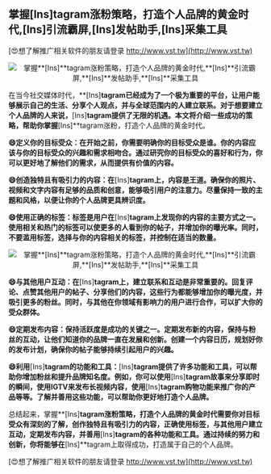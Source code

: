## **掌握**[Ins]**tagram涨粉策略，打造个人品牌的黄金时代,**[Ins]**引流霸屏,**[Ins]**发帖助手,**[Ins]**采集工具**

[😍想了解推广相关软件的朋友请登录 http://www.vst.tw](http://www.vst.tw)

 <center><img src="https://vst.tw/MP4/tuiguang/png/6.png" alt="掌握**[Ins]**tagram涨粉策略，打造个人品牌的黄金时代,**[Ins]**引流霸屏,**[Ins]**发帖助手,**[Ins]**采集工具"></center>

在当今社交媒体时代，**[Ins]**tagram已经成为了一个极为重要的平台，让用户能够展示自己的生活、分享个人观点，并与全球范围内的人建立联系。对于想要建立个人品牌的人来说，**[Ins]**tagram提供了无限的机遇。本文将介绍一些成功的策略，帮助你掌握**[Ins]**tagram涨粉，打造个人品牌的黄金时代。

**😄定义你的目标受众：在开始之前，你需要明确你的目标受众是谁。你的内容应该与你的目标受众的兴趣和需求相吻合。通过研究你的目标受众的喜好和行为，你可以更好地了解他们的需求，从而提供有价值的内容。**

**😄创造独特且有吸引力的内容：在**[Ins]**tagram上，内容是王道。确保你的照片、视频和文字内容有足够的品质和创意，能够吸引用户的注意力。尽量保持一致的主题和风格，以便让你的个人品牌更具辨识度。**

**😄使用正确的标签：标签是用户在**[Ins]**tagram上发现你的内容的主要方式之一。使用相关和热门的标签可以使更多的人看到你的帖子，并增加你的曝光率。同时，不要滥用标签，选择与你的内容相关的标签，并控制在适当的数量。**

 <center><img src="https://vst.tw/MP4/tuiguang/png/5.png" alt="掌握**[Ins]**tagram涨粉策略，打造个人品牌的黄金时代,**[Ins]**引流霸屏,**[Ins]**发帖助手,**[Ins]**采集工具"></center>

**😄与其他用户互动：在**[Ins]**tagram上，建立联系和互动是非常重要的。回复评论、点赞其他用户的帖子、分享他们的内容，这些行为都能够增加你的曝光度，并吸引更多的粉丝。同时，与其他在你领域有影响力的用户进行合作，可以扩大你的受众群体。**

**😄定期发布内容：保持活跃度是成功的关键之一。定期发布新的内容，保持与粉丝的互动，让他们知道你的品牌一直在发展和创新。创建一个内容日历，规划好你的发布计划，确保你的帖子能够持续引起用户的兴趣。**

**😄利用**[Ins]**tagram的功能和工具：**[Ins]**tagram提供了许多功能和工具，可以帮助你增加粉丝和提升品牌知名度。例如，你可以使用**[Ins]**tagram故事来分享即时的瞬间，使用IGTV来发布长视频内容，使用**[Ins]**tagram购物功能来推广你的产品等等。了解并善用这些功能，可以帮助你更好地打造个人品牌。**

总结起来，掌握**[Ins]**tagram涨粉策略，打造个人品牌的黄金时代需要你对目标受众有深刻的了解，创作独特且有吸引力的内容，正确使用标签，与其他用户建立互动，定期发布内容，并善用**[Ins]**tagram的各种功能和工具。通过持续的努力和创新，你将能够在**[Ins]**tagram上取得成功，打造属于自己的个人品牌。

[😍想了解推广相关软件的朋友请登录 http://www.vst.tw](http://www.vst.tw)



